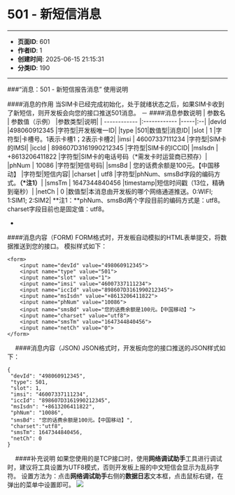 # 501 - 新短信消息

---
- **页面ID**: 601
- **作者ID**: 1
- **创建时间**: 2025-06-15 21:15:31
- **分类ID**: 190
---

###“消息：501 - 新短信报告消息” 使用说明

####消息的作用
当SIM卡已经完成初始化，处于就绪状态之后，如果SIM卡收到了新短信，则开发板会向您的接口推送501消息。
－
####消息参数说明
 | 参数名  | 参数值（示例）  |参数类型|说明|
| ------------ |:------------ |-----|:--|
|devId |498060912345 |字符型|开发板唯一ID|
|type |501|数值型|消息ID|
|slot  | 1 |字符型|卡槽号。1表示卡槽1；2表示卡槽2|
|imsi  | 46007337111234 |字符型|SIM卡的IMSI|
|iccId  | 898607D3161990212345 |字符型|SIM卡的ICCID|
|msIsdn  | +8613206411822 |字符型|SIM卡的电话号码（*需发卡时运营商已预存）|
|phNum | 10086  |字符型|短信号码|
|smsBd | 您的话费余额是100元。【中国移动】  |字符型|短信内容|
|charset | utf8  |字符型|phNum、smsBd字段的编码方式。**（*注1）**|
|smsTm | 1647344840456  |timestamp|短信时间戳（13位，精确到毫秒）|
|netCh  | 0 |数值型|本消息由开发板的哪个网络通道推送。0:WIFI; 1:SIM1; 2:SIM2|
**注1：**phNum、smsBd两个字段目前的编码方式是：utf8。charset字段目前也是固定值：utf8。

-
####消息内容（FORM)
FORM格式时，开发板自动模拟的HTML表单提交，将数据推送到您的接口。
模拟样式如下：
```
<form>
	<input name="devId" value="498060912345">
	<input name="type" value="501">
	<input name="slot" value="1">
	<input name="imsi" value="46007337111234">
	<input name="iccId" value="898607D3161990212345">
	<input name="msIsdn" value="+8613206411822">
	<input name="phNum" value="10086">
	<input name="smsBd" value="您的话费余额是100元。【中国移动】">
	<input name="charset" value="utf8">
	<input name="smsTm" value="1647344840456">
	<input name="netCh" value="0">
</form>
```
　
####消息内容（JSON)
JSON格式时，开发板向您的接口推送的JSON样式如下：

 ``` 
 {
  "devId": "498060912345",
  "type": 501,
  "slot": 1,
  "imsi": "46007337111234",
  "iccId": "898607D3161990212345",
  "msIsdn": "+8613206411822",
  "phNum": "10086",
  "smsBd": "您的话费余额是100元。【中国移动】",
  "charset":"utf8",
  "smsTm": 1647344840456,
  "netCh": 0
} 
```
　
####补充说明
如果您使用的是TCP接口时，使用**网络调试助手**工具进行调试时，建议将工具设置为UTF8模式，否则开发板上报的中文短信会显示为乱码字符。
设置方法为：点击**网络调试助手**右侧的**数据日志**文本框，点击鼠标右键，在弹出的菜单中设置即可。
![](http://www.lvyatech.com/img/lu/netass2.png)





